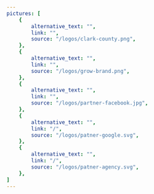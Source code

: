 ```yaml
---
pictures: [
	{
		alternative_text: "",
		link: "",
		source: "/logos/clark-county.png",
	},
	{
		alternative_text: "",
		link: "",
		source: "/logos/grow-brand.png",
	},
	{
		alternative_text: "",
		link: "",
		source: "/logos/partner-facebook.jpg",
	},
	{
		alternative_text: "",
		link: "/",
		source: "/logos/patner-google.svg",
	},
	{
		alternative_text: "",
		link: "/",
		source: "/logos/patner-agency.svg",
	},
]
---
```

